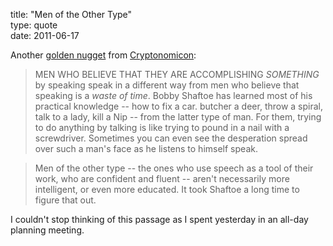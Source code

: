 title: "Men of the Other Type"  
type: quote  
date: 2011-06-17

Another [golden nugget][gbk] from [Cryptonomicon][cry]:

  > MEN WHO BELIEVE THAT THEY ARE ACCOMPLISHING *SOMETHING*
  > by speaking speak in a different way from men who believe that
  > speaking is a *waste of time*. Bobby Shaftoe has learned most of
  > his practical knowledge -- how to fix a car. butcher a deer, throw a spiral,
  > talk to a lady, kill a Nip -- from the latter type of man. For them, trying to
  > do anything by talking is like trying to pound in a nail with a screwdriver.
  > Sometimes you can even see the desperation spread over such a man's
  > face as he listens to himself speak.

  > Men of the other type -- the ones who use speech as a tool of their
  > work, who are confident and fluent -- aren't necessarily more intelligent,
  > or even more educated. It took Shaftoe a long time to figure that out.

I couldn't stop thinking of this passage as I spent yesterday in an all-day planning meeting.

  [cry]: http://en.wikipedia.org/wiki/Cryptonomicon
  [gbk]: http://books.google.com/books?id=FUha9wJrSXMC&lpg=PA649&ots=tFHbMuquXk&pg=PA372#v=onepage&q&f=false
